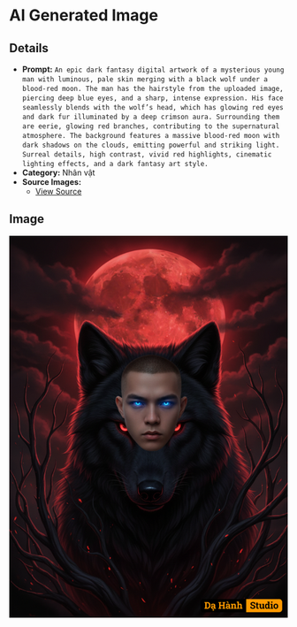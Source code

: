 # AI Generated Image

## Details
- **Prompt:** `An epic dark fantasy digital artwork of a mysterious young man with luminous, pale skin merging with a black wolf under a blood-red moon. The man has the hairstyle from the uploaded image, piercing deep blue eyes, and a sharp, intense expression. His face seamlessly blends with the wolf’s head, which has glowing red eyes and dark fur illuminated by a deep crimson aura. Surrounding them are eerie, glowing red branches, contributing to the supernatural atmosphere. The background features a massive blood-red moon with dark shadows on the clouds, emitting powerful and striking light. Surreal details, high contrast, vivid red highlights, cinematic lighting effects, and a dark fantasy art style.`
- **Category:** Nhân vật
- **Source Images:**
  - [View Source](https://raw.githubusercontent.com/lenzcomvth/ImageLibrary/main/Male.png)

## Image
![AI Generated Image](./image-2025-10-06T21-29-22-376Z-1c7g1.png)
